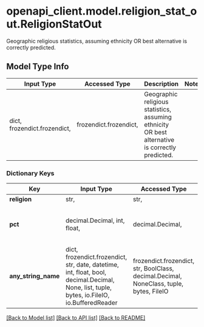 # openapi_client.model.religion_stat_out.ReligionStatOut

Geographic religious statistics, assuming ethnicity OR best alternative is correctly predicted.

## Model Type Info
Input Type | Accessed Type | Description | Notes
------------ | ------------- | ------------- | -------------
dict, frozendict.frozendict,  | frozendict.frozendict,  | Geographic religious statistics, assuming ethnicity OR best alternative is correctly predicted. | 

### Dictionary Keys
Key | Input Type | Accessed Type | Description | Notes
------------ | ------------- | ------------- | ------------- | -------------
**religion** | str,  | str,  |  | [optional] 
**pct** | decimal.Decimal, int, float,  | decimal.Decimal,  |  | [optional] value must be a 64 bit float
**any_string_name** | dict, frozendict.frozendict, str, date, datetime, int, float, bool, decimal.Decimal, None, list, tuple, bytes, io.FileIO, io.BufferedReader | frozendict.frozendict, str, BoolClass, decimal.Decimal, NoneClass, tuple, bytes, FileIO | any string name can be used but the value must be the correct type | [optional]

[[Back to Model list]](../../README.md#documentation-for-models) [[Back to API list]](../../README.md#documentation-for-api-endpoints) [[Back to README]](../../README.md)

